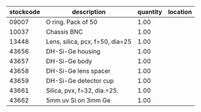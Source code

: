 |stockcode|description|quantity|location|
|---------|-----------|--------|--------|
|09007|O ring.  Pack of 50|1.00||
|10037|Chassis BNC|1.00||
|13448|Lens, silica, pcx, f=50, dia=25|1.00||
|43656|DH-Si-Ge housing|1.00||
|43657|DH-Si-Ge body|1.00||
|43658|DH-Si-Ge lens spacer|1.00||
|43659|DH-Si-Ge detector cup|1.00||
|43661|Silica, pvx, f=32, dia.=25.|1.00||
|43662|5mm uv Si on 3mm Ge|1.00||
